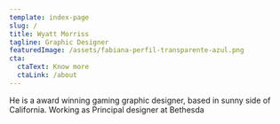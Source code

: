 ```yaml
---
template: index-page
slug: /
title: Wyatt Morriss
tagline: Graphic Designer
featuredImage: /assets/fabiana-perfil-transparente-azul.png
cta:
  ctaText: Know more
  ctaLink: /about
---
```

He is a award winning gaming graphic designer, based in sunny side of California. Working as Principal designer at Bethesda